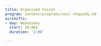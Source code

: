 ```yaml
---
title: Organized Fusion
program: content/programs/soul-rhapsody.md
airshifts:
- day: Wednesday
  start: 10:00a
  duration: '2:00'

---
```

